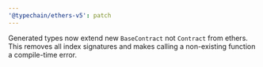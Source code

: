 ```yaml
---
'@typechain/ethers-v5': patch
---
```


Generated types now extend new `BaseContract` not `Contract` from ethers. This removes all index signatures and makes
calling a non-existing function a compile-time error.
